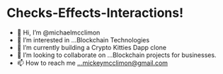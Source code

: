 # Checks-Effects-Interactions!







- 👋 Hi, I’m @michaelmcclimon
- 👀 I’m interested in ...Blockchain Technologies
- 🌱 I’m currently building a Crypto Kitties Dapp clone
- 💞️ I’m looking to collaborate on ...Blockchain projects for businesses.
- 📫 How to reach me ...mickeymcclimon@gmail.com

<!---
michaelmcclimon/michaelmcclimon is a ✨ special ✨ repository because its `README.md` (this file) appears on your GitHub profile.
You can click the Preview link to take a look at your changes.
--->
